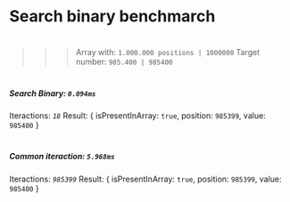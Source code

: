 # Search binary benchmarch
#
#
#
>>> Array with: `1.000.000 positions | 1000000`
>>> Target number: `985.400 | 985400`
#
#
#
#
##### Search Binary: *`0.094ms`*
Iteractions: *`18`*
Result: { isPresentInArray: `true`, position: `985399`, value: `985400` }
#
#
#
#
##### Common iteraction: *`5.968ms`*
Iteractions: *`985399`*
Result: { isPresentInArray: `true`, position: `985399`, value: `985400` }
